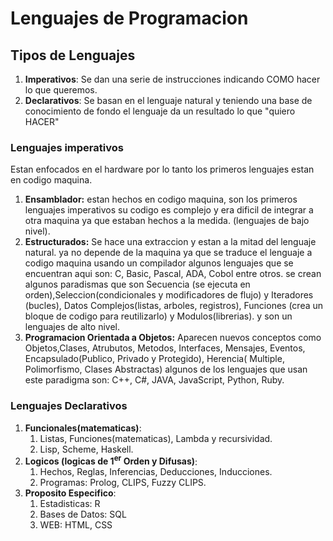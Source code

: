 # Lenguajes de Programacion

## Tipos de Lenguajes

1. **Imperativos**: Se dan una serie de instrucciones indicando COMO hacer lo que queremos.
2. **Declarativos**: Se basan en el lenguaje natural y teniendo una base de conocimiento de fondo el lenguaje da un resultado lo que "quiero HACER"

### Lenguajes imperativos

Estan enfocados en el hardware por lo tanto los primeros lenguajes estan en codigo maquina.

1. **Ensamblador:** estan hechos en codigo maquina, son los primeros lenguajes imperativos su codigo es complejo y era dificil de integrar a otra maquina ya que estaban hechos a la medida. (lenguajes de bajo nivel).
2. **Estructurados:** Se hace una extraccion y estan a la mitad del lenguaje natural. ya no depende de la maquina ya que se traduce el lenguaje a codigo maquina usando un compilador algunos lenguajes que se encuentran aqui son: C, Basic, Pascal, ADA, Cobol entre otros. se crean algunos paradismas que son Secuencia (se ejecuta en orden),Seleccion(condicionales y modificadores de flujo) y Iteradores (bucles), Datos Complejos(listas, arboles, registros), Funciones (crea un bloque de codigo para reutilizarlo) y Modulos(librerias). y son un lenguajes de alto nivel.
3. **Programacion Orientada a Objetos:** Aparecen nuevos conceptos como Objetos,Clases, Atrubutos, Metodos, Interfaces, Mensajes, Eventos, Encapsulado(Publico, Privado y Protegido), Herencia( Multiple, Polimorfismo, Clases Abstractas) algunos de los lenguajes que usan este paradigma son: C++, C#, JAVA, JavaScript, Python, Ruby.

### Lenguajes Declarativos

1. **Funcionales(matematicas)**:
   1. Listas, Funciones(matematicas), Lambda y recursividad.
   2. Lisp, Scheme, Haskell.
2. **Logicos (logicas de 1<sup>er</sup> Orden y Difusas)**:
   1. Hechos, Reglas, Inferencias, Deducciones, Inducciones.
   2. Programas: Prolog, CLIPS, Fuzzy CLIPS.
3. **Proposito Especifico**:
   1. Estadisticas: R
   2. Bases de Datos: SQL
   3. WEB: HTML, CSS